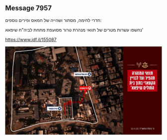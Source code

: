 ## Message 7957

חדרי לחימה, מסתור ושהייה של חמאס ופירים נוספים:

נחשפו עשרות מטרים של תוואי מנהרת טרור מסועפת מתחת לביה"ח שיפאא'

https://www.idf.il/155087

![Photo](7957/7957_photo.jpg)
